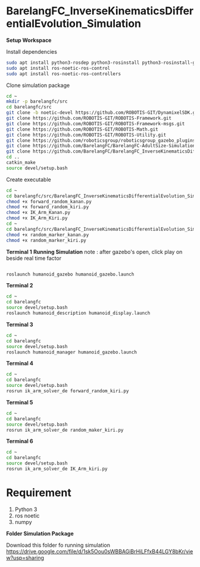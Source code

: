 # BarelangFC_InverseKinematicsDifferentialEvolution_Simulation
 
**Setup Workspace**

Install dependencies

```bash
sudo apt install python3-rosdep python3-rosinstall python3-rosinstall-generator python3-wstool build-essential
sudo apt install ros-noetic-ros-control
sudo apt install ros-noetic-ros-controllers
```

Clone simulation package

```bash
cd ~
mkdir -p barelangfc/src
cd barelangfc/src
git clone -b noetic-devel https://github.com/ROBOTIS-GIT/DynamixelSDK.git
git clone https://github.com/ROBOTIS-GIT/ROBOTIS-Framework.git
git clone https://github.com/ROBOTIS-GIT/ROBOTIS-Framework-msgs.git
git clone https://github.com/ROBOTIS-GIT/ROBOTIS-Math.git
git clone https://github.com/ROBOTIS-GIT/ROBOTIS-Utility.git
git clone https://github.com/roboticsgroup/roboticsgroup_gazebo_plugins.git
git clone https://github.com/BarelangFC/BarelangFC-AdultSize-Simulation.git
git clone https://github.com/BarelangFC/BarelangFC_InverseKinematicsDifferentialEvolution_Simulation.git
cd ..
catkin_make
source devel/setup.bash 
```

Create executable
```bash
cd ~
cd barelangfc/src/BarelangFC_InverseKinematicsDifferentialEvolution_Simulation/ik_arm_solver_de/InverseKinematics/
chmod +x forward_random_kanan.py
chmod +x forward_random_kiri.py
chmod +x IK_Arm_Kanan.py
chmod +x IK_Arm_Kiri.py
cd ~
cd barelangfc/src/BarelangFC_InverseKinematicsDifferentialEvolution_Simulation/ik_arm_solver_de/marker/
chmod +x random_marker_kanan.py
chmod +x random_marker_kiri.py
```

**Terminal 1**
**Running Simulation**
note : after gazebo's open, click play on beside real time factor
```bash

roslaunch humanoid_gazebo humanoid_gazebo.launch

```

**Terminal 2**

```bash
cd ~
cd barelangfc
source devel/setup.bash
roslaunch humanoid_description humanoid_display.launch
```

**Terminal 3**

```bash
cd ~
cd barelangfc
source devel/setup.bash
roslaunch humanoid_manager humanoid_gazebo.launch
```

**Terminal 4**

```bash
cd ~
cd barelangfc
source devel/setup.bash
rosrun ik_arm_solver_de forward_random_kiri.py
```

**Terminal 5**

```bash
cd ~
cd barelangfc
source devel/setup.bash
rosrun ik_arm_solver_de random_maker_kiri.py
```

**Terminal 6**

```bash
cd ~
cd barelangfc
source devel/setup.bash
rosrun ik_arm_solver_de IK_Arm_kiri.py
```


# Requirement
1. Python 3
2. ros noetic 
4. numpy


**Folder Simulation Package**

Download this folder fo running simulation\
https://drive.google.com/file/d/1sk5Oou0sWBBAGiBrHiLFfxB44LGY8bKr/view?usp=sharing
